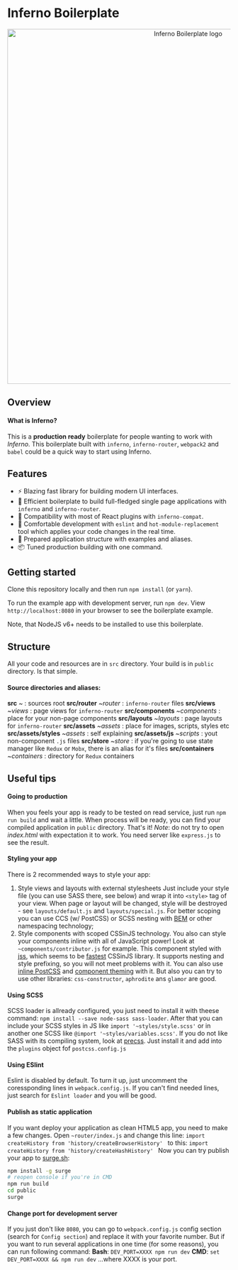 # Inferno Boilerplate

<p align="center">
  <img src="https://image.ibb.co/jRzc7k/logo.png =800x" alt="Inferno Boilerplate logo" width="800" />
</p>

## Overview

#### What is Inferno?
This is a **production ready** boilerplate for people wanting to work with *Inferno*. This boilerplate built with `inferno`, `inferno-router`, `webpack2` and `babel` could be a quick way to start using Inferno.

## Features
- :zap: Blazing fast library for building modern UI interfaces.
- :wrench: Efficient boilerplate to build full-fledged single page applications with `inferno` and `inferno-router`.
- :rocket: Compatibility with most of React plugins with `inferno-compat`.
- :gem: Comfortable development with `eslint` and `hot-module-replacement` tool which applies your code changes in the real time.
- :open_file_folder: Prepared application structure with examples and aliases.
- :package: Tuned production building with one command.

## Getting started

Clone this repository locally and then run `npm install` (or `yarn`).

To run the example app with development server, run `npm dev`. View `http://localhost:8080` in your browser to see the boilerplate example.

Note, that NodeJS v6+ needs to be installed to use this boilerplate.

## Structure
All your code and resources are in `src` directory. Your build is in `public` directory. Is that simple.
#### Source directories and aliases:
**src** *~* : sources root
**src/router** *~router* : `inferno-router` files
**src/views** *~views* : page views for `inferno-router`
**src/components** *~components* : place for your non-page components
**src/layouts** *~layouts* : page layouts for `inferno-router`
**src/assets** *~assets* : place for images, scripts, styles etc
**src/assets/styles** *~assets* : self explaining
**src/assets/js** *~scripts* : yout non-component `.js` files 
**src/store** *~store* : if you're going to use state manager like `Redux` or `Mobx`, there is an alias for it's files
**src/containers** *~containers* : directory for `Redux` containers

## Useful tips
#### Going to production
When you feels your app is ready to be tested on read service, just run `npm run build` and wait a little. When process will be ready, you can find your compiled application in `public` directory. That's it!
*Note*: do not try to open *index.html* with expectation it to work. You need server like `express.js` to see the result.
#### Styling your app
There is 2 recommended ways to style your app:
1. Style views and layouts with external stylesheets
Just include your style file (you can use SASS there, see below) and wrap it into `<style>` tag of your view. When page or layout will be changed, style will be destroyed - see `layouts/default.js` and `layouts/special.js`.
For better scoping you can use CCS (w/ PostCSS) or SCSS nesting with [BEM](https://en.bem.info/) or other namespacing technology;
2. Style components with scoped CSSinJS technology.
You also can style your components inline with all of JavaScript power! Look at  `~components/contributor.js` for example. This component styled with [jss](https://github.com/cssinjs/jss), which seems to be [fastest](https://github.com/hellofresh/css-in-js-perf-tests) CSSinJS library. It supports nesting and style prefixing, so you will not meet problems with it. You can also use [inline PostCSS](https://github.com/lttb/postjss) and [component theming](https://github.com/nathanmarks/jss-theme-reactor) with it. But also you can try to use other libraries: `css-constructor`, `aphrodite` ans `glamor` are good.
#### Using SCSS
SCSS loader is allready configured, you just need to install it with theese command: `npm install --save node-sass sass-loader`.
After that you can include your SCSS styles in JS like `import '~styles/style.scss'` or in another one SCSS like `@import '~styles/variables.scss'`.
If you do not like SASS with its compiling system, look at [precss](https://github.com/jonathantneal/precss). Just install it and add into the `plugins` object fof `postcss.config.js`
#### Using ESlint
Eslint is disabled by default. To turn it up, just uncomment the coressponding lines in `webpack.config.js`.
If you can't find needed lines, just search for `Eslint loader` and you will be good.
#### Publish as static application
If you want deploy your application as clean HTML5 app, you need to make a few changes. Open `~router/index.js` and change this line:
`import createHistory from 'history/createBrowserHistory'
`
to this:
`import createHistory from 'history/createHashHistory'
`
Now you can try publish your app to [surge.sh](https://surge.sh/):
```bash
npm install -g surge
# reopen console if you're in CMD
npm run build
cd public
surge
```
#### Change port for development server
If you just don't like `8080`, you can go to `webpack.config.js` config section (search for `Config section`) and replace it with your favorite number. But if you want to run several applications in one time (for some reasons), you can run following command:
**Bash**: `DEV_PORT=XXXX npm run dev`
**CMD**: `set DEV_PORT=XXXX && npm run dev`
...where XXXX is your port.
